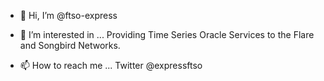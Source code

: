- 👋 Hi, I’m @ftso-express

- 👀 I’m interested in ...
Providing Time Series Oracle Services to the Flare and Songbird Networks.

- 📫 How to reach me ...
Twitter @expressftso

<!---
ftso-express/ftso-express is a ✨ special ✨ repository because its `README.md` (this file) appears on your GitHub profile.
You can click the Preview link to take a look at your changes.
--->
